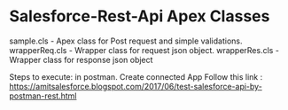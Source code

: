 # Salesforce-Rest-Api Apex Classes

sample.cls - Apex class for Post request and simple validations. <br>
wrapperReq.cls - Wrapper class for request json object.
wrapperRes.cls - Wrapper class for response json object

Steps to execute: in postman.
Create connected App 
Follow this link : https://amitsalesforce.blogspot.com/2017/06/test-salesforce-api-by-postman-rest.html
